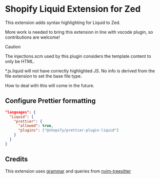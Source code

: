 # Shopify Liquid Extension for Zed

This extension adds syntax highlighting for Liquid to Zed.

More work is needed to bring this extension in line with vscode plugin, so
contributions are welcome!

> [!CAUTION]
> The injections.scm used by this plugin considers the template
> content to only be HTML.
>
> *.js.liquid will not have correctly highlighted JS. No info is derived
> from the file extension to set the base file type.
>
> How to deal with this will come in the future.

## Configure Prettier formatting
``` json
"languages": {
  "Liquid": {
    "prettier": {
      "allowed": true,
      "plugins": ["@shopify/prettier-plugin-liquid"]
    }
  }
}
```

## Credits

This extension uses [grammar](https://github.com/hankthetank27/tree-sitter-liquid) and queries from [nvim-treesitter](https://github.com/nvim-treesitter/nvim-treesitter/tree/master/queries/liquid)
